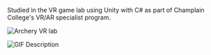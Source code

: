 Studied in the VR game lab using Unity with C# as part of Champlain College's VR/AR specialist program.

![Archery VR lab](https://github.com/user-attachments/assets/e9de6214-da4d-455f-bc4e-12d9db0784ca)

![GIF Description]([https://URL_TO_YOUR_GIF.gif](https://i.giphy.com/media/v1.Y2lkPTc5MGI3NjExbTNyNmtxcDJkYndmN2NhMG5kM3lrcnd3dDUzNGN4Nnp1NTdpeTF4aiZlcD12MV9pbnRlcm5hbF9naWZfYnlfaWQmY3Q9Zw/YanjP7T5Xt4URD4xt1/giphy-downsized-large.gif))

